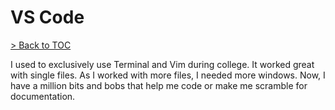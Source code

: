 # VS Code

[> Back to TOC](entries.md)

I used to exclusively use Terminal and Vim during college.
It worked great with single files.
As I worked with more files, I needed more windows.
Now, I have a million bits and bobs that help me code or make me scramble for documentation.
